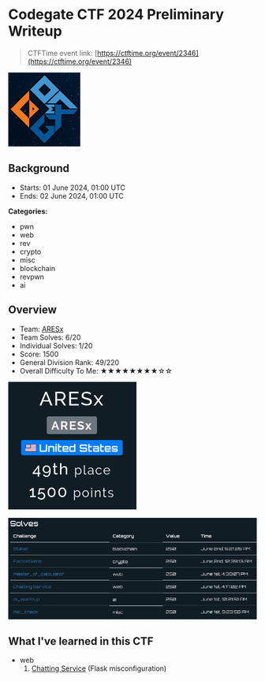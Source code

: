 # Codegate CTF 2024 Preliminary Writeup

> CTFTime event link: [https://ctftime.org/event/2346](https://ctftime.org/event/2346)

![](https://github.com/siunam321/CTF-Writeups/blob/main/Codegate-CTF-2024-Preliminary/images/banner.png)

## Background

- Starts: 01 June 2024, 01:00 UTC
- Ends: 02 June 2024, 01:00 UTC

**Categories:**

- pwn
- web
- rev
- crypto
- misc
- blockchain
- revpwn
- ai

## Overview

- Team: [ARESx](https://ctftime.org/team/128734)
- Team Solves: 6/20
- Individual Solves: 1/20
- Score: 1500
- General Division Rank: 49/220
- Overall Difficulty To Me: ★★★★★★★★☆☆

![](https://github.com/siunam321/CTF-Writeups/blob/main/Codegate-CTF-2024-Preliminary/images/score.png)

![](https://github.com/siunam321/CTF-Writeups/blob/main/Codegate-CTF-2024-Preliminary/images/solves.png)

## What I've learned in this CTF

- web
    1. [Chatting Service](https://github.com/siunam321/CTF-Writeups/blob/main/Codegate-CTF-2024-Preliminary/web/Chatting-Service/README.md) (Flask misconfiguration)